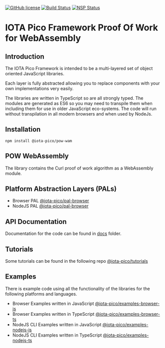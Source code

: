 [![GitHub license](https://img.shields.io/badge/license-MIT-blue.svg)](https://raw.githubusercontent.com/iotaeco/iota-pico-pow-wasm/master/LICENSE) [![Build Status](https://travis-ci.org/iotaeco/iota-pico-pow-wasm.svg?branch=master)](https://travis-ci.org/iotaeco/iota-pico-pow-wasm) [![NSP Status](https://nodesecurity.io/orgs/iotaeco/projects/9a90b5ea-2754-4101-be27-53cbf58738f5/badge)](https://nodesecurity.io/orgs/iotaeco/projects/9a90b5ea-2754-4101-be27-53cbf58738f5)

# IOTA Pico Framework Proof Of Work for WebAssembly

## Introduction

The IOTA Pico Framework is intended to be a multi-layered set of object oriented JavaScript libraries.

Each layer is fully abstracted allowing you to replace components with your own implementations very easily.

The libraries are written in TypeScript so are all strongly typed. The modules are generated as ES6 so you may need to transpile them when including them for use in older JavaScript eco-systems. The code will run without transpilation in all modern browsers and when used by NodeJs.

## Installation

```shell
npm install @iota-pico/pow-wam
```

## POW WebAssembly

The library contains the Curl proof of work algorithm as a WebAssembly module.

## Platform Abstraction Layers (PALs)

* Browser PAL [@iota-pico/pal-browser](https://github.com/iotaeco/iota-pico-pal-browser)
* NodeJS PAL [@iota-pico/pal-browser](https://github.com/iotaeco/iota-pico-pal-nodejs)

## API Documentation

Documentation for the code can be found in [docs](./docs/README.md) folder.

## Tutorials

Some tutorials can be found in the following repo [@iota-pico/tutorials](https://github.com/iotaeco/iota-pico-tutorials)

## Examples

There is example code using all the functionality of the libraries for the following platforms and languages.

* Browser Examples written in JavaScript [@iota-pico/examples-browser-js](https://github.com/iotaeco/iota-pico-examples-browser-js)
* Browser Examples written in TypeScript [@iota-pico/examples-browser-ts](https://github.com/iotaeco/iota-pico-examples-browser-ts)
* NodeJS CLI Examples written in JavaScript [@iota-pico/examples-nodejs-js](https://github.com/iotaeco/iota-pico-examples-nodejs-js)
* NodeJS CLI Examples written in TypeScript [@iota-pico/examples-nodejs-ts](https://github.com/iotaeco/iota-pico-examples-nodejs-ts)
